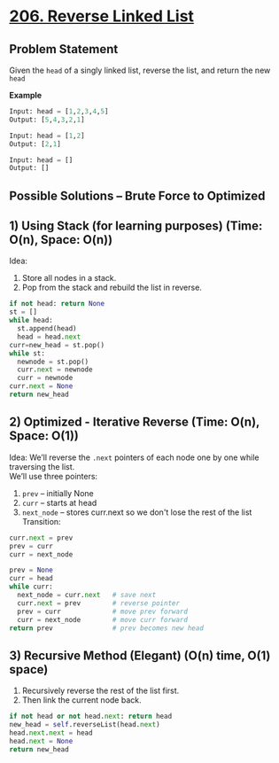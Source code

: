 # [206. Reverse Linked List](https://leetcode.com/problems/reverse-linked-list/description/)

## Problem Statement
Given the `head` of a singly linked list, reverse the list, and return the new `head`

**Example**
```python
Input: head = [1,2,3,4,5]
Output: [5,4,3,2,1]
```
```python
Input: head = [1,2]
Output: [2,1]
```
```python
Input: head = []
Output: []
```
## Possible Solutions – Brute Force to Optimized
## 1) Using Stack (for learning purposes) (Time: O(n), Space: O(n))  
Idea:
1. Store all nodes in a stack.    
2. Pop from the stack and rebuild the list in reverse.  

```python
if not head: return None
st = []
while head:
  st.append(head)
  head = head.next
curr=new_head = st.pop()
while st:
  newnode = st.pop()
  curr.next = newnode
  curr = newnode
curr.next = None
return new_head
```

## 2) Optimized - Iterative Reverse (Time: O(n), Space: O(1))  
Idea:
We’ll reverse the `.next` pointers of each node one by one while traversing the list.  
We’ll use three pointers:
1. `prev` – initially None
2. `curr` – starts at head
3. `next_node` – stores curr.next so we don't lose the rest of the list
Transition:
```python
curr.next = prev
prev = curr
curr = next_node
```
```python
prev = None
curr = head
while curr:
  next_node = curr.next   # save next
  curr.next = prev        # reverse pointer
  prev = curr             # move prev forward
  curr = next_node        # move curr forward
return prev               # prev becomes new head
```

## 3) Recursive Method (Elegant) (O(n) time, O(1) space)  
1. Recursively reverse the rest of the list first.
2. Then link the current node back.

```python
if not head or not head.next: return head
new_head = self.reverseList(head.next)
head.next.next = head
head.next = None
return new_head
```